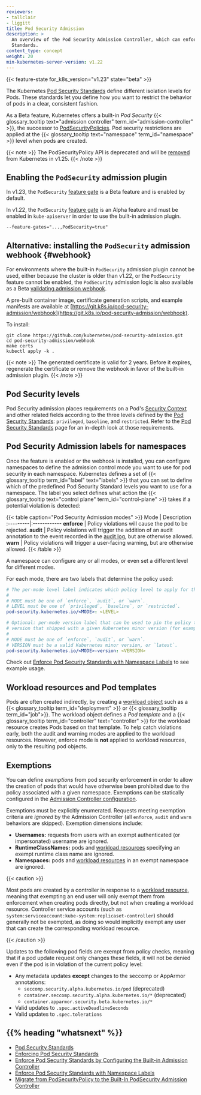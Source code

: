 ```yaml
---
reviewers:
- tallclair
- liggitt
title: Pod Security Admission
description: >
  An overview of the Pod Security Admission Controller, which can enforce the Pod Security
  Standards.
content_type: concept
weight: 20
min-kubernetes-server-version: v1.22
---
```


<!-- overview -->

{{< feature-state for_k8s_version="v1.23" state="beta" >}}

The Kubernetes [Pod Security Standards](/docs/concepts/security/pod-security-standards/) define
different isolation levels for Pods. These standards let you define how you want to restrict the
behavior of pods in a clear, consistent fashion.

As a Beta feature, Kubernetes offers a built-in _Pod Security_ {{< glossary_tooltip
text="admission controller" term_id="admission-controller" >}}, the successor
to [PodSecurityPolicies](/docs/concepts/security/pod-security-policy/). Pod security restrictions
are applied at the {{< glossary_tooltip text="namespace" term_id="namespace" >}} level when pods
are created.

{{< note >}}
The PodSecurityPolicy API is deprecated and will be 
[removed](/docs/reference/using-api/deprecation-guide/#v1-25) from Kubernetes in v1.25.
{{< /note >}}

<!-- body -->

## Enabling the `PodSecurity` admission plugin

In v1.23, the `PodSecurity` [feature gate](/docs/reference/command-line-tools-reference/feature-gates/)
is a Beta feature and is enabled by default.

In v1.22, the `PodSecurity` [feature gate](/docs/reference/command-line-tools-reference/feature-gates/)
is an Alpha feature and must be enabled in `kube-apiserver` in order to use the built-in admission plugin.

```shell
--feature-gates="...,PodSecurity=true"
```

## Alternative: installing the `PodSecurity` admission webhook {#webhook}

For environments where the built-in `PodSecurity` admission plugin cannot be used,
either because the cluster is older than v1.22, or the `PodSecurity` feature cannot be enabled,
the `PodSecurity` admission logic is also available as a Beta [validating admission webhook](https://git.k8s.io/pod-security-admission/webhook).

A pre-built container image, certificate generation scripts, and example manifests
are available at [https://git.k8s.io/pod-security-admission/webhook](https://git.k8s.io/pod-security-admission/webhook).

To install:
```shell
git clone https://github.com/kubernetes/pod-security-admission.git
cd pod-security-admission/webhook
make certs
kubectl apply -k .
```

{{< note >}}
The generated certificate is valid for 2 years. Before it expires,
regenerate the certificate or remove the webhook in favor of the built-in admission plugin.
{{< /note >}}

## Pod Security levels

Pod Security admission places requirements on a Pod's [Security
Context](/docs/tasks/configure-pod-container/security-context/) and other related fields according
to the three levels defined by the [Pod Security
Standards](/docs/concepts/security/pod-security-standards): `privileged`, `baseline`, and
`restricted`. Refer to the [Pod Security Standards](/docs/concepts/security/pod-security-standards)
page for an in-depth look at those requirements.

## Pod Security Admission labels for namespaces

Once the feature is enabled or the webhook is installed, you can configure namespaces to define the admission
control mode you want to use for pod security in each namespace. Kubernetes defines a set of 
{{< glossary_tooltip term_id="label" text="labels" >}} that you can set to define which of the 
predefined Pod Security Standard levels you want to use for a namespace. The label you select
defines what action the {{< glossary_tooltip text="control plane" term_id="control-plane" >}}
takes if a potential violation is detected:

{{< table caption="Pod Security Admission modes" >}}
Mode | Description
:---------|:------------
**enforce** | Policy violations will cause the pod to be rejected.
**audit** | Policy violations will trigger the addition of an audit annotation to the event recorded in the [audit log](/docs/tasks/debug/debug-cluster/audit/), but are otherwise allowed.
**warn** | Policy violations will trigger a user-facing warning, but are otherwise allowed.
{{< /table >}}

A namespace can configure any or all modes, or even set a different level for different modes.

For each mode, there are two labels that determine the policy used:

```yaml
# The per-mode level label indicates which policy level to apply for the mode.
#
# MODE must be one of `enforce`, `audit`, or `warn`.
# LEVEL must be one of `privileged`, `baseline`, or `restricted`.
pod-security.kubernetes.io/<MODE>: <LEVEL>

# Optional: per-mode version label that can be used to pin the policy to the
# version that shipped with a given Kubernetes minor version (for example v{{< skew latestVersion >}}).
#
# MODE must be one of `enforce`, `audit`, or `warn`.
# VERSION must be a valid Kubernetes minor version, or `latest`.
pod-security.kubernetes.io/<MODE>-version: <VERSION>
```

Check out [Enforce Pod Security Standards with Namespace Labels](/docs/tasks/configure-pod-container/enforce-standards-namespace-labels) to see example usage.

## Workload resources and Pod templates

Pods are often created indirectly, by creating a [workload
object](/docs/concepts/workloads/controllers/) such as a {{< glossary_tooltip
term_id="deployment" >}} or {{< glossary_tooltip term_id="job">}}. The workload object defines a
_Pod template_ and a {{< glossary_tooltip term_id="controller" text="controller" >}} for the
workload resource creates Pods based on that template. To help catch violations early, both the
audit and warning modes are applied to the workload resources. However, enforce mode is **not**
applied to workload resources, only to the resulting pod objects.

## Exemptions

You can define _exemptions_ from pod security enforcement in order to allow the creation of pods that
would have otherwise been prohibited due to the policy associated with a given namespace.
Exemptions can be statically configured in the
[Admission Controller configuration](/docs/tasks/configure-pod-container/enforce-standards-admission-controller/#configure-the-admission-controller).

Exemptions must be explicitly enumerated. Requests meeting exemption criteria are _ignored_ by the
Admission Controller (all `enforce`, `audit` and `warn` behaviors are skipped). Exemption dimensions include:

- **Usernames:** requests from users with an exempt authenticated (or impersonated) username are
  ignored.
- **RuntimeClassNames:** pods and [workload resources](#workload-resources-and-pod-templates) specifying an exempt runtime class name are
  ignored.
- **Namespaces:** pods and [workload resources](#workload-resources-and-pod-templates) in an exempt namespace are ignored.

{{< caution >}}

Most pods are created by a controller in response to a [workload
resource](#workload-resources-and-pod-templates), meaning that exempting an end user will only
exempt them from enforcement when creating pods directly, but not when creating a workload resource.
Controller service accounts (such as `system:serviceaccount:kube-system:replicaset-controller`)
should generally not be exempted, as doing so would implicitly exempt any user that can create the
corresponding workload resource.

{{< /caution >}}

Updates to the following pod fields are exempt from policy checks, meaning that if a pod update
request only changes these fields, it will not be denied even if the pod is in violation of the
current policy level:

- Any metadata updates **except** changes to the seccomp or AppArmor annotations:
  - `seccomp.security.alpha.kubernetes.io/pod` (deprecated)
  - `container.seccomp.security.alpha.kubernetes.io/*` (deprecated)
  - `container.apparmor.security.beta.kubernetes.io/*`
- Valid updates to `.spec.activeDeadlineSeconds`
- Valid updates to `.spec.tolerations`

## {{% heading "whatsnext" %}}

- [Pod Security Standards](/docs/concepts/security/pod-security-standards)
- [Enforcing Pod Security Standards](/docs/setup/best-practices/enforcing-pod-security-standards)
- [Enforce Pod Security Standards by Configuring the Built-in Admission Controller](/docs/tasks/configure-pod-container/enforce-standards-admission-controller)
- [Enforce Pod Security Standards with Namespace Labels](/docs/tasks/configure-pod-container/enforce-standards-namespace-labels)
- [Migrate from PodSecurityPolicy to the Built-In PodSecurity Admission Controller](/docs/tasks/configure-pod-container/migrate-from-psp)

